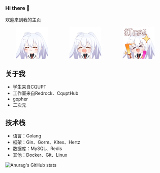 ### Hi there 👋 

欢迎来到我的主页 

<div style="display: flex; justify-content: space-around;">
    <img src="./images/aila1.gif" width="100">
    <img src="./images/aila2.gif" width="100">
    <img src="./images/aila3.gif" width="100">
</div>

## 关于我
- 学生来自CQUPT
- 工作室来自Redrock、CquptHub
- gopher
- 二次元

## 技术栈
- 语言：Golang
- 框架：Gin、Gorm、Kitex、Hertz
- 数据库：MySQL、Redis
- 其他：Docker、Git、Linux

![Anurag's GitHub stats](https://github-readme-stats.vercel.app/api?username=HCH1212&show_icons=true&theme=radical)